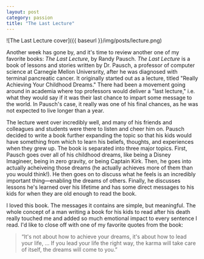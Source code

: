 ```yaml
---
layout: post
category: passion
title: "The Last Lecture"
---
```

![The Last Lecture cover]({{ baseurl }}/img/posts/lecture.png)

Another week has gone by, and it's time to review another one of my favorite books: *The Last Lecture*, by Randy Pausch. *The Last Lecture* is a book of lessons and stories written by Dr. Pausch, a professor of computer science at Carnegie Mellon Universrity, after he was diagnosed with terminal pancreatic cancer. It originally started out as a lecture, titled "Really Achieving Your Childhood Dreams." There had been a movement going around in academia where top professors would deliver a "last lecture," i.e. what they would say if it was their last chance to impart some message to the world. In Pausch's case, it really was one of his final chances, as he was not expected to live longer than a year. 

The lecture went over incredibly well, and many of his friends and colleagues and students were there to listen and cheer him on. Pausch decided to write a book further expanding the topic so that his kids would have something from which to learn his beliefs, thoughts, and experiences when they grew up. The book is separated into three major topics. First, Pausch goes over all of his childhood dreams, like being a Disney Imagineer, being in zero gravity, or being Captain Kirk. Then, he goes into actually acheiveing those dreams (he actually achieves more of them than you would think!). He then goes on to discuss what he feels is an incredibly important thing—enabling the dreams of others. Finally, he discusses lessons he's learned over his lifetime and has some direct messages to his kids for when they are old enough to read the book. 

I loved this book. The messages it contains are simple, but meaningful. The whole concept of a man writing a book for his kids to read after his death really touched me and added so much emotional impact to every sentence I read. I'd like to close off with one of my favorite quotes from the book:

>“It's not about how to achieve your dreams, it's about how to lead your life, ... If you lead your life the right way, the karma will take care of itself, the dreams will come to you.” 
